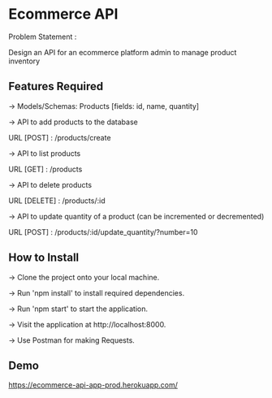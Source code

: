 
# Ecommerce API

Problem Statement :

Design an API for an ecommerce platform admin to manage product inventory

## Features Required


-> Models/Schemas: Products [fields: id, name, quantity]

-> API to add products to the database

   URL [POST] : /products/create

-> API to list products

URL [GET] : /products

-> API to delete products

URL [DELETE] : /products/:id

-> API to update quantity of a product (can be incremented or decremented)

URL [POST] : /products/:id/update_quantity/?number=10
## How to Install

-> Clone the project onto your local machine.

-> Run 'npm install' to install required dependencies.

-> Run 'npm start' to start the application.

-> Visit the application at http://localhost:8000.

-> Use Postman for making Requests.
## Demo

https://ecommerce-api-app-prod.herokuapp.com/